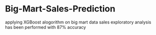 # Big-Mart-Sales-Prediction
applying XGBoost alogorithm on big mart data sales exploratory analysis has been performed with 87% accuracy
